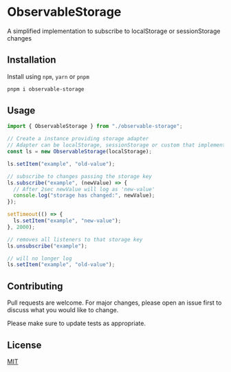 # ObservableStorage

A simplified implementation to subscribe to localStorage or sessionStorage changes

## Installation

Install using `npm`, `yarn` or `pnpm`

```bash
pnpm i observable-storage
```

## Usage

```typescript
import { ObservableStorage } from "./observable-storage";

// Create a instance providing storage adapter
// Adapter can be localStorage, sessionStorage or custom that implements the same API
const ls = new ObservableStorage(localStorage);

ls.setItem("example", "old-value");

// subscribe to changes passing the storage key
ls.subscribe("example", (newValue) => {
  // After 2sec newValue will log as 'new-value'
  console.log("storage has changed:", newValue);
});

setTimeout(() => {
  ls.setItem("example", "new-value");
}, 2000);

// removes all listeners to that storage key
ls.unsubscribe("example");

// will no longer log
ls.setItem("example", "old-value");
```

## Contributing

Pull requests are welcome. For major changes, please open an issue first
to discuss what you would like to change.

Please make sure to update tests as appropriate.

## License

[MIT](https://choosealicense.com/licenses/mit/)
